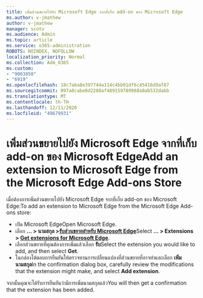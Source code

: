 ```yaml
---
title: เพิ่มส่วนขยายไปยัง Microsoft Edge จากที่เก็บ add-on ของ Microsoft Edge
ms.author: v-jmathew
author: v-jmathew
manager: scotv
ms.audience: Admin
ms.topic: article
ms.service: o365-administration
ROBOTS: NOINDEX, NOFOLLOW
localization_priority: Normal
ms.collection: Adm_O365
ms.custom:
- "9003858"
- "6919"
ms.openlocfilehash: 18c7a6a8e397744a114c4bb91df6c45416d9af87
ms.sourcegitcommit: 097a8cabe0d2280af489159789988a0ab532dabb
ms.translationtype: MT
ms.contentlocale: th-TH
ms.lasthandoff: 12/11/2020
ms.locfileid: "49679931"
---
```

# <a name="add-an-extension-to-microsoft-edge-from-the-microsoft-edge-add-ons-store"></a><span data-ttu-id="51d33-102">เพิ่มส่วนขยายไปยัง Microsoft Edge จากที่เก็บ add-on ของ Microsoft Edge</span><span class="sxs-lookup"><span data-stu-id="51d33-102">Add an extension to Microsoft Edge from the Microsoft Edge Add-ons Store</span></span>

<span data-ttu-id="51d33-103">เมื่อต้องการเพิ่มส่วนขยายไปยัง Microsoft Edge จากที่เก็บ add-on ของ Microsoft Edge:</span><span class="sxs-lookup"><span data-stu-id="51d33-103">To add an extension to Microsoft Edge from the Microsoft Edge Add-ons store:</span></span>

- <span data-ttu-id="51d33-104">เปิด Microsoft Edge</span><span class="sxs-lookup"><span data-stu-id="51d33-104">Open Microsoft Edge.</span></span>
- <span data-ttu-id="51d33-105">เลือก **... > นามสกุล >[รับส่วนขยายสำหรับ Microsoft Edge](https://go.microsoft.com/fwlink/?linkid=2136408)**</span><span class="sxs-lookup"><span data-stu-id="51d33-105">Select **... > Extensions > [Get extensions for Microsoft Edge](https://go.microsoft.com/fwlink/?linkid=2136408)**.</span></span>
- <span data-ttu-id="51d33-106">เลือกส่วนขยายที่คุณต้องการเพิ่มแล้วเลือก **รับ**</span><span class="sxs-lookup"><span data-stu-id="51d33-106">Select the extension you would like to add, and then select **Get**.</span></span>
- <span data-ttu-id="51d33-107">ในกล่องโต้ตอบการยืนยันให้ตรวจทานการเปลี่ยนแปลงที่ส่วนขยายที่อาจทำและเลือก **เพิ่มนามสกุล**</span><span class="sxs-lookup"><span data-stu-id="51d33-107">In the confirmation dialog box, carefully review the modifications that the extension might make, and select **Add extension**.</span></span>

<span data-ttu-id="51d33-108">จากนั้นคุณจะได้รับการยืนยันว่ามีการเพิ่มนามสกุลแล้ว</span><span class="sxs-lookup"><span data-stu-id="51d33-108">You will then get a confirmation that the extension has been added.</span></span>

